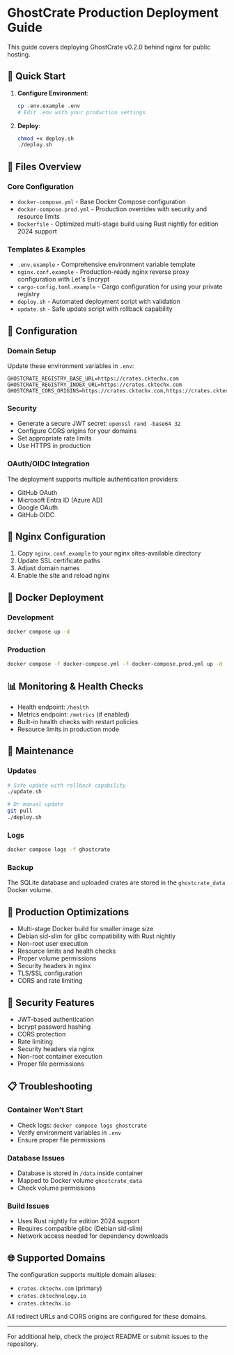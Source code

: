 # GhostCrate Production Deployment Guide

This guide covers deploying GhostCrate v0.2.0 behind nginx for public hosting.

## 🚀 Quick Start

1. **Configure Environment**:
   ```bash
   cp .env.example .env
   # Edit .env with your production settings
   ```

2. **Deploy**:
   ```bash
   chmod +x deploy.sh
   ./deploy.sh
   ```

## 📁 Files Overview

### Core Configuration
- `docker-compose.yml` - Base Docker Compose configuration
- `docker-compose.prod.yml` - Production overrides with security and resource limits
- `Dockerfile` - Optimized multi-stage build using Rust nightly for edition 2024 support

### Templates & Examples
- `.env.example` - Comprehensive environment variable template
- `nginx.conf.example` - Production-ready nginx reverse proxy configuration with Let's Encrypt
- `cargo-config.toml.example` - Cargo configuration for using your private registry
- `deploy.sh` - Automated deployment script with validation
- `update.sh` - Safe update script with rollback capability

## 🔧 Configuration

### Domain Setup
Update these environment variables in `.env`:
```env
GHOSTCRATE_REGISTRY_BASE_URL=https://crates.cktechx.com
GHOSTCRATE_REGISTRY_INDEX_URL=https://crates.cktechx.com
GHOSTCRATE_CORS_ORIGINS=https://crates.cktechx.com,https://crates.cktechnology.io,https://crates.cktechx.io
```

### Security
- Generate a secure JWT secret: `openssl rand -base64 32`
- Configure CORS origins for your domains
- Set appropriate rate limits
- Use HTTPS in production

### OAuth/OIDC Integration
The deployment supports multiple authentication providers:
- GitHub OAuth
- Microsoft Entra ID (Azure AD)
- Google OAuth
- GitHub OIDC

## 🔧 Nginx Configuration

1. Copy `nginx.conf.example` to your nginx sites-available directory
2. Update SSL certificate paths
3. Adjust domain names
4. Enable the site and reload nginx

## 🐳 Docker Deployment

### Development
```bash
docker compose up -d
```

### Production
```bash
docker compose -f docker-compose.yml -f docker-compose.prod.yml up -d
```

## 📊 Monitoring & Health Checks

- Health endpoint: `/health`
- Metrics endpoint: `/metrics` (if enabled)
- Built-in health checks with restart policies
- Resource limits in production mode

## 🔄 Maintenance

### Updates
```bash
# Safe update with rollback capability
./update.sh

# Or manual update
git pull
./deploy.sh
```

### Logs
```bash
docker compose logs -f ghostcrate
```

### Backup
The SQLite database and uploaded crates are stored in the `ghostcrate_data` Docker volume.

## 🎯 Production Optimizations

- Multi-stage Docker build for smaller image size
- Debian sid-slim for glibc compatibility with Rust nightly
- Non-root user execution
- Resource limits and health checks
- Proper volume permissions
- Security headers in nginx
- TLS/SSL configuration
- CORS and rate limiting

## 🔐 Security Features

- JWT-based authentication
- bcrypt password hashing
- CORS protection
- Rate limiting
- Security headers via nginx
- Non-root container execution
- Proper file permissions

## 📋 Troubleshooting

### Container Won't Start
- Check logs: `docker compose logs ghostcrate`
- Verify environment variables in `.env`
- Ensure proper file permissions

### Database Issues
- Database is stored in `/data` inside container
- Mapped to Docker volume `ghostcrate_data`
- Check volume permissions

### Build Issues
- Uses Rust nightly for edition 2024 support
- Requires compatible glibc (Debian sid-slim)
- Network access needed for dependency downloads

## 🌐 Supported Domains

The configuration supports multiple domain aliases:
- `crates.cktechx.com` (primary)
- `crates.cktechnology.io`
- `crates.cktechx.io`

All redirect URLs and CORS origins are configured for these domains.

---

For additional help, check the project README or submit issues to the repository.